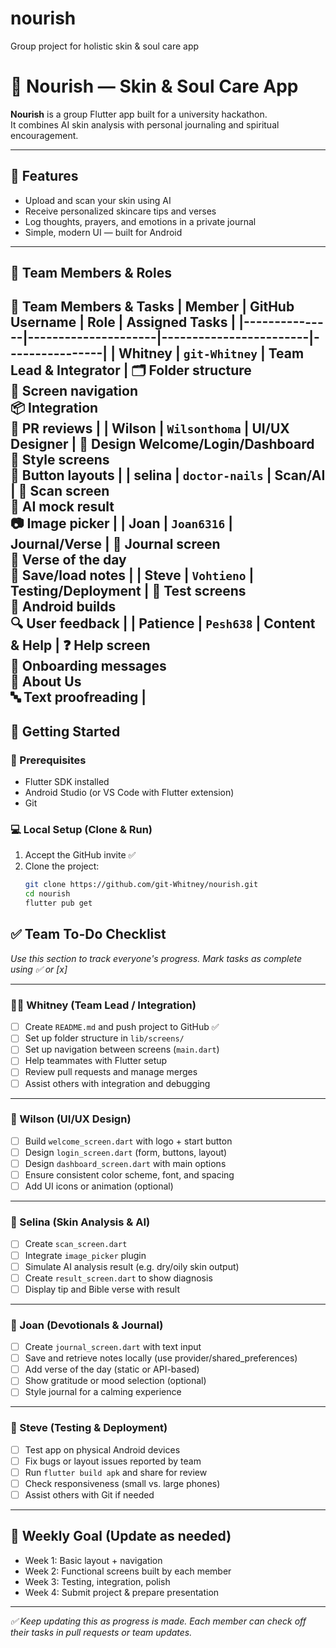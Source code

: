 # nourish
Group project for holistic skin &amp; soul care app
# 🌿 Nourish — Skin & Soul Care App

**Nourish** is a group Flutter app built for a university hackathon.  
It combines AI skin analysis with personal journaling and spiritual encouragement.

---

## 📱 Features

- Upload and scan your skin using AI
- Receive personalized skincare tips and verses
- Log thoughts, prayers, and emotions in a private journal
- Simple, modern UI — built for Android

---

## 👥 Team Members & Roles

 ## 👥 Team Members & Tasks | Member | GitHub Username | Role | Assigned Tasks | |---------------|---------------------|------------------------|----------------| | Whitney  | `git-Whitney` | Team Lead & Integrator | 🗂️ Folder structure<br>🔁 Screen navigation<br>📦 Integration<br>📝 PR reviews | | Wilson | `Wilsonthoma` | UI/UX Designer | 🎨 Design Welcome/Login/Dashboard<br>🎨 Style screens<br>🔘 Button layouts | | selina | `doctor-nails` | Scan/AI | 🤳 Scan screen<br>🧠 AI mock result<br>📷 Image picker | | Joan | `Joan6316` | Journal/Verse | 📓 Journal screen<br>📖 Verse of the day<br>💾 Save/load notes | | Steve | `Vohtieno` | Testing/Deployment | 🧪 Test screens<br>📱 Android builds<br>🔍 User feedback | | Patience | `Pesh638` | Content & Help | ❓ Help screen<br>💬 Onboarding messages<br>📜 About Us<br>🔤 Text proofreading | 

## 🚀 Getting Started

### 🔧 Prerequisites

- Flutter SDK installed
- Android Studio (or VS Code with Flutter extension)
- Git

### 💻 Local Setup (Clone & Run)

1. Accept the GitHub invite ✅
2. Clone the project:
   ```bash
   git clone https://github.com/git-Whitney/nourish.git
   cd nourish
   flutter pub get

## ✅ Team To-Do Checklist

_Use this section to track everyone's progress. Mark tasks as complete using ✅ or [x]_

---

### 👩‍💻 Whitney  (Team Lead / Integration)
- [ ] Create `README.md` and push project to GitHub ✅
- [ ] Set up folder structure in `lib/screens/`
- [ ] Set up navigation between screens (`main.dart`)
- [ ] Help teammates with Flutter setup
- [ ] Review pull requests and manage merges
- [ ] Assist others with integration and debugging

---

### 🎨 Wilson (UI/UX Design)
- [ ] Build `welcome_screen.dart` with logo + start button
- [ ] Design `login_screen.dart` (form, buttons, layout)
- [ ] Design `dashboard_screen.dart` with main options
- [ ] Ensure consistent color scheme, font, and spacing
- [ ] Add UI icons or animation (optional)

---

### 🤖 Selina (Skin Analysis & AI)
- [ ] Create `scan_screen.dart`
- [ ] Integrate `image_picker` plugin
- [ ] Simulate AI analysis result (e.g. dry/oily skin output)
- [ ] Create `result_screen.dart` to show diagnosis
- [ ] Display tip and Bible verse with result

---

### 📓 Joan (Devotionals & Journal)
- [ ] Create `journal_screen.dart` with text input
- [ ] Save and retrieve notes locally (use provider/shared_preferences)
- [ ] Add verse of the day (static or API-based)
- [ ] Show gratitude or mood selection (optional)
- [ ] Style journal for a calming experience

---

### 🧪 Steve (Testing & Deployment)
- [ ] Test app on physical Android devices
- [ ] Fix bugs or layout issues reported by team
- [ ] Run `flutter build apk` and share for review
- [ ] Check responsiveness (small vs. large phones)
- [ ] Assist others with Git if needed

---

## 📅 Weekly Goal (Update as needed)

- Week 1: Basic layout + navigation
- Week 2: Functional screens built by each member
- Week 3: Testing, integration, polish
- Week 4: Submit project & prepare presentation

---

_✅ Keep updating this as progress is made. Each member can check off their tasks in pull requests or team updates._

